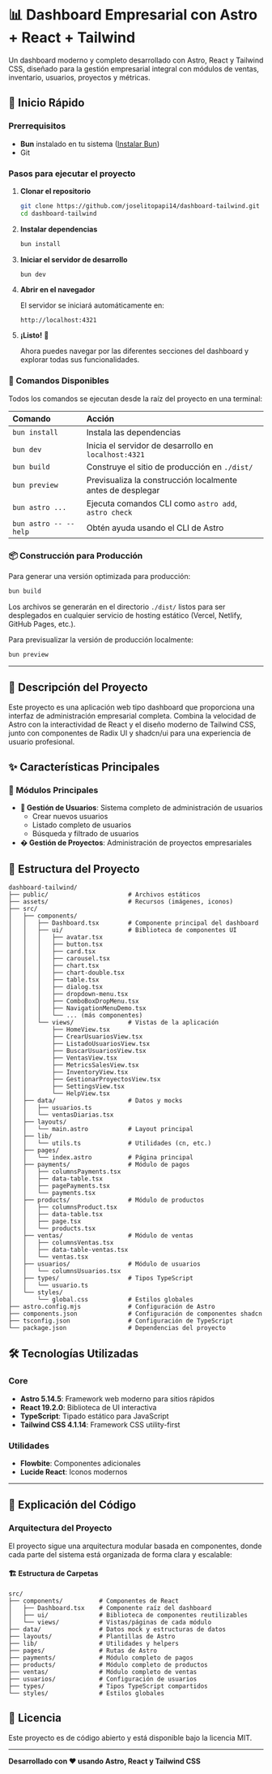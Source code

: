 # 📊 Dashboard Empresarial con Astro + React + Tailwind

Un dashboard moderno y completo desarrollado con Astro, React y Tailwind CSS, diseñado para la gestión empresarial integral con módulos de ventas, inventario, usuarios, proyectos y métricas.

## 🚦 Inicio Rápido

### Prerrequisitos
- **Bun** instalado en tu sistema ([Instalar Bun](https://bun.sh))
- Git

### Pasos para ejecutar el proyecto

1. **Clonar el repositorio**
   ```sh
   git clone https://github.com/joselitopapi14/dashboard-tailwind.git
   cd dashboard-tailwind
   ```

2. **Instalar dependencias**
   ```sh
   bun install
   ```
   

3. **Iniciar el servidor de desarrollo**
   ```sh
   bun dev
   ```
   

4. **Abrir en el navegador**
   
   El servidor se iniciará automáticamente en:
   ```
   http://localhost:4321
   ```

5. **¡Listo!** 🎉
   
   Ahora puedes navegar por las diferentes secciones del dashboard y explorar todas sus funcionalidades.

### 🧞 Comandos Disponibles

Todos los comandos se ejecutan desde la raíz del proyecto en una terminal:

| Comando                   | Acción                                                      |
| :------------------------ | :---------------------------------------------------------- |
| `bun install`             | Instala las dependencias                                    |
| `bun dev`                 | Inicia el servidor de desarrollo en `localhost:4321`        |
| `bun build`               | Construye el sitio de producción en `./dist/`               |
| `bun preview`             | Previsualiza la construcción localmente antes de desplegar  |
| `bun astro ...`           | Ejecuta comandos CLI como `astro add`, `astro check`        |
| `bun astro -- --help`     | Obtén ayuda usando el CLI de Astro                          |

### 📦 Construcción para Producción

Para generar una versión optimizada para producción:

```sh
bun build
```

Los archivos se generarán en el directorio `./dist/` listos para ser desplegados en cualquier servicio de hosting estático (Vercel, Netlify, GitHub Pages, etc.).

Para previsualizar la versión de producción localmente:

```sh
bun preview
```

---

## 🎯 Descripción del Proyecto

Este proyecto es una aplicación web tipo dashboard que proporciona una interfaz de administración empresarial completa. Combina la velocidad de Astro con la interactividad de React y el diseño moderno de Tailwind CSS, junto con componentes de Radix UI y shadcn/ui para una experiencia de usuario profesional.

## ✨ Características Principales

### 📌 Módulos Principales

- **👥 Gestión de Usuarios**: Sistema completo de administración de usuarios
  - Crear nuevos usuarios
  - Listado completo de usuarios
  - Búsqueda y filtrado de usuarios
- **� Gestión de Proyectos**: Administración de proyectos empresariales



## 🚀 Estructura del Proyecto

```text
dashboard-tailwind/
├── public/                      # Archivos estáticos
├── assets/                      # Recursos (imágenes, iconos)
├── src/
│   ├── components/
│   │   ├── Dashboard.tsx        # Componente principal del dashboard
│   │   ├── ui/                  # Biblioteca de componentes UI
│   │   │   ├── avatar.tsx
│   │   │   ├── button.tsx
│   │   │   ├── card.tsx
│   │   │   ├── carousel.tsx
│   │   │   ├── chart.tsx
│   │   │   ├── chart-double.tsx
│   │   │   ├── table.tsx
│   │   │   ├── dialog.tsx
│   │   │   ├── dropdown-menu.tsx
│   │   │   ├── ComboBoxDropMenu.tsx
│   │   │   ├── NavigationMenuDemo.tsx
│   │   │   └── ... (más componentes)
│   │   └── views/               # Vistas de la aplicación
│   │       ├── HomeView.tsx
│   │       ├── CrearUsuariosView.tsx
│   │       ├── ListadoUsuariosView.tsx
│   │       ├── BuscarUsuariosView.tsx
│   │       ├── VentasView.tsx
│   │       ├── MetricsSalesView.tsx
│   │       ├── InventoryView.tsx
│   │       ├── GestionarProyectosView.tsx
│   │       ├── SettingsView.tsx
│   │       └── HelpView.tsx
│   ├── data/                    # Datos y mocks
│   │   ├── usuarios.ts
│   │   └── ventasDiarias.tsx
│   ├── layouts/
│   │   └── main.astro           # Layout principal
│   ├── lib/
│   │   └── utils.ts             # Utilidades (cn, etc.)
│   ├── pages/
│   │   └── index.astro          # Página principal
│   ├── payments/                # Módulo de pagos
│   │   ├── columnsPayments.tsx
│   │   ├── data-table.tsx
│   │   ├── pagePayments.tsx
│   │   └── payments.tsx
│   ├── products/                # Módulo de productos
│   │   ├── columnsProduct.tsx
│   │   ├── data-table.tsx
│   │   ├── page.tsx
│   │   └── products.tsx
│   ├── ventas/                  # Módulo de ventas
│   │   ├── columnsVentas.tsx
│   │   ├── data-table-ventas.tsx
│   │   └── ventas.tsx
│   ├── usuarios/                # Módulo de usuarios
│   │   └── columnsUsuarios.tsx
│   ├── types/                   # Tipos TypeScript
│   │   └── usuario.ts
│   └── styles/
│       └── global.css           # Estilos globales
├── astro.config.mjs             # Configuración de Astro
├── components.json              # Configuración de componentes shadcn
├── tsconfig.json                # Configuración de TypeScript
└── package.json                 # Dependencias del proyecto
```

## 🛠️ Tecnologías Utilizadas

### Core
- **Astro 5.14.5**: Framework web moderno para sitios rápidos
- **React 19.2.0**: Biblioteca de UI interactiva
- **TypeScript**: Tipado estático para JavaScript
- **Tailwind CSS 4.1.14**: Framework CSS utility-first

### Utilidades
- **Flowbite**: Componentes adicionales
- **Lucide React**: Iconos modernos
---

## 📖 Explicación del Código

### Arquitectura del Proyecto

El proyecto sigue una arquitectura modular basada en componentes, donde cada parte del sistema está organizada de forma clara y escalable:

#### 🏗️ Estructura de Carpetas

```text
src/
├── components/          # Componentes de React
│   ├── Dashboard.tsx    # Componente raíz del dashboard
│   ├── ui/              # Biblioteca de componentes reutilizables
│   └── views/           # Vistas/páginas de cada módulo
├── data/                # Datos mock y estructuras de datos
├── layouts/             # Plantillas de Astro
├── lib/                 # Utilidades y helpers
├── pages/               # Rutas de Astro
├── payments/            # Módulo completo de pagos
├── products/            # Módulo completo de productos
├── ventas/              # Módulo completo de ventas
├── usuarios/            # Configuración de usuarios
├── types/               # Tipos TypeScript compartidos
└── styles/              # Estilos globales
```


## 📄 Licencia

Este proyecto es de código abierto y está disponible bajo la licencia MIT.

---

**Desarrollado con ❤️ usando Astro, React y Tailwind CSS**
